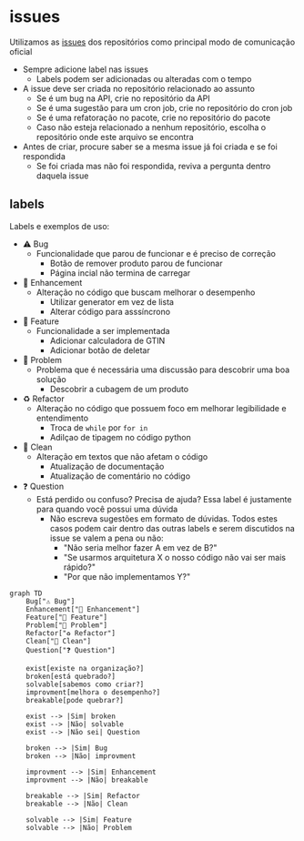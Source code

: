 # issues
Utilizamos as [issues](https://docs.github.com/en/issues) dos repositórios como principal modo de comunicação oficial  

- Sempre adicione label nas issues  
  - Labels podem ser adicionadas ou alteradas com o tempo
- A issue deve ser criada no repositório relacionado ao assunto  
  - Se é um bug na API, crie no repositório da API  
  - Se é uma sugestão para um cron job, crie no repositório do cron job  
  - Se é uma refatoração no pacote, crie no repositório do pacote
  - Caso não esteja relacionado a nenhum repositório, escolha o repositório onde este arquivo se encontra  
- Antes de criar, procure saber se a mesma issue já foi criada e se foi respondida  
  - Se foi criada mas não foi respondida, reviva a pergunta dentro daquela issue  

## labels

Labels e exemplos de uso:
- ⚠️ Bug
  - Funcionalidade que parou de funcionar e é preciso de correção
    - Botão de remover produto parou de funcionar
    - Página incial não termina de carregar
- 💎 Enhancement
  - Alteração no código que buscam melhorar o desempenho
    - Utilizar generator em vez de lista
    - Alterar código para asssíncrono
- 🚀 Feature
  - Funcionalidade a ser implementada
    - Adicionar calculadora de GTIN
    - Adicionar botão de deletar
- 🚩 Problem
  - Problema que é necessária uma discussão para descobrir uma boa solução
    - Descobrir a cubagem de um produto
- ♻️ Refactor
  - Alteração no código que possuem foco em melhorar legibilidade e entendimento
    - Troca de `while` por `for in`
    - Adilçao de tipagem no código python
- 🧼 Clean
  - Alteração em textos que não afetam o código
    - Atualização de documentação
    - Atualização de comentário no código
- ❓ Question
  - Está perdido ou confuso? Precisa de ajuda? Essa label é justamente para quando você possui uma dúvida
    - Não escreva sugestões em formato de dúvidas. Todos estes casos podem cair dentro das outras labels e serem discutidos na issue se valem a pena ou não:
      - "Não seria melhor fazer A em vez de B?"
      - "Se usarmos arquitetura X o nosso código não vai ser mais rápido?"
      - "Por que não implementamos Y?"
    

```mermaid
graph TD
    Bug["⚠️ Bug"]
    Enhancement["💎 Enhancement"]
    Feature["🚀 Feature"]
    Problem["🚩 Problem"]
    Refactor["♻️ Refactor"]
    Clean["🧼 Clean"]
    Question["❓ Question"]

    exist[existe na organização?]
    broken[está quebrado?]
    solvable[sabemos como criar?]
    improvment[melhora o desempenho?]
    breakable[pode quebrar?]

    exist --> |Sim| broken
    exist --> |Não| solvable
    exist --> |Não sei| Question

    broken --> |Sim| Bug
    broken --> |Não| improvment

    improvment --> |Sim| Enhancement
    improvment --> |Não| breakable

    breakable --> |Sim| Refactor
    breakable --> |Não| Clean

    solvable --> |Sim| Feature
    solvable --> |Não| Problem
```
